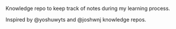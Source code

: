 Knowledge repo to keep track of notes during my learning process.

Inspired by @yoshuwyts and @joshwnj knowledge repos.
